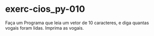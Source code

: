 # exerc-cios_py-010

Faça um Programa que leia um vetor de 10 caracteres, e diga quantas vogais foram lidas. Imprima as vogais.
